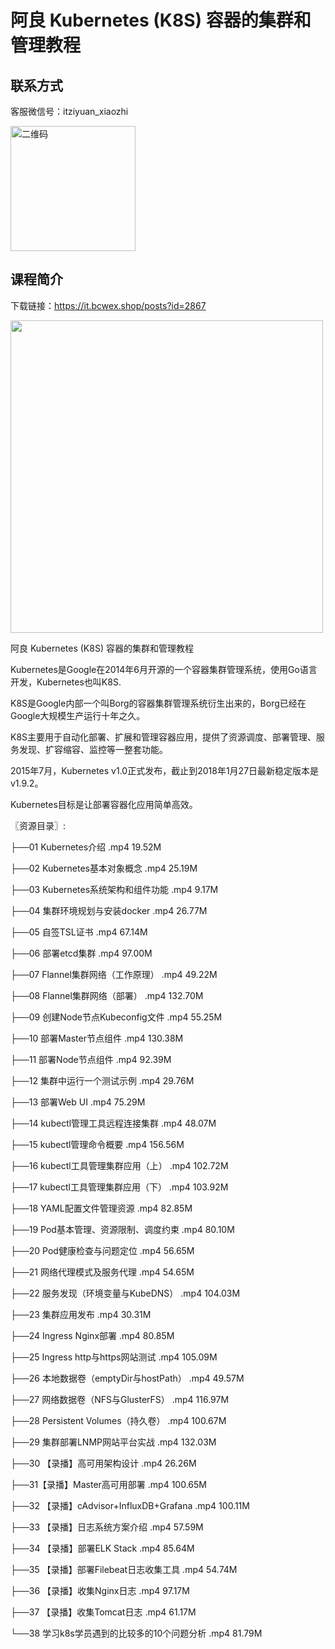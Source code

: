 # 阿良 Kubernetes (K8S) 容器的集群和管理教程

## 联系方式

客服微信号：itziyuan_xiaozhi

<img src="https://ziyuanyun.oss-cn-guangzhou.aliyuncs.com/common/20240614073449/666b82192834a.jpg" width="200" height="200" alt="二维码">

## 课程简介

下载链接：https://it.bcwex.shop/posts?id=2867

<img src="https://ziyuanyun.oss-cn-guangzhou.aliyuncs.com/yun/20240515184401/664491f1f2cf0.jpg" width="500" alt="">

  阿良 Kubernetes (K8S) 容器的集群和管理教程



 Kubernetes是Google在2014年6月开源的一个容器集群管理系统，使用Go语言开发，Kubernetes也叫K8S.

 K8S是Google内部一个叫Borg的容器集群管理系统衍生出来的，Borg已经在Google大规模生产运行十年之久。

 K8S主要用于自动化部署、扩展和管理容器应用，提供了资源调度、部署管理、服务发现、扩容缩容、监控等一整套功能。

 2015年7月，Kubernetes v1.0正式发布，截止到2018年1月27日最新稳定版本是v1.9.2。

 Kubernetes目标是让部署容器化应用简单高效。

 〖资源目录〗:

 ├──01 Kubernetes介绍 .mp4 19.52M

 ├──02 Kubernetes基本对象概念 .mp4 25.19M

 ├──03 Kubernetes系统架构和组件功能 .mp4 9.17M

 ├──04 集群环境规划与安装docker .mp4 26.77M

 ├──05 自签TSL证书 .mp4 67.14M

 ├──06 部署etcd集群 .mp4 97.00M

 ├──07 Flannel集群网络（工作原理） .mp4 49.22M

 ├──08 Flannel集群网络（部署） .mp4 132.70M

 ├──09 创建Node节点Kubeconfig文件 .mp4 55.25M

 ├──10 部署Master节点组件 .mp4 130.38M

 ├──11 部署Node节点组件 .mp4 92.39M

 ├──12 集群中运行一个测试示例 .mp4 29.76M

 ├──13 部署Web UI .mp4 75.29M

 ├──14 kubectl管理工具远程连接集群 .mp4 48.07M

 ├──15 kubectl管理命令概要 .mp4 156.56M

 ├──16 kubectl工具管理集群应用（上） .mp4 102.72M

 ├──17 kubectl工具管理集群应用（下） .mp4 103.92M

 ├──18 YAML配置文件管理资源 .mp4 82.85M

 ├──19 Pod基本管理、资源限制、调度约束 .mp4 80.10M

 ├──20 Pod健康检查与问题定位 .mp4 56.65M

 ├──21 网络代理模式及服务代理 .mp4 54.65M

 ├──22 服务发现（环境变量与KubeDNS） .mp4 104.03M

 ├──23 集群应用发布 .mp4 30.31M

 ├──24 Ingress Nginx部署 .mp4 80.85M

 ├──25 Ingress http与https网站测试 .mp4 105.09M

 ├──26 本地数据卷（emptyDir与hostPath） .mp4 49.57M

 ├──27 网络数据卷（NFS与GlusterFS） .mp4 116.97M

 ├──28 Persistent Volumes（持久卷） .mp4 100.67M

 ├──29 集群部署LNMP网站平台实战 .mp4 132.03M

 ├──30 【录播】高可用架构设计 .mp4 26.26M

 ├──31【录播】Master高可用部署 .mp4 100.65M

 ├──32 【录播】cAdvisor+InfluxDB+Grafana .mp4 100.11M

 ├──33 【录播】日志系统方案介绍 .mp4 57.59M

 ├──34 【录播】部署ELK Stack .mp4 85.64M

 ├──35 【录播】部署Filebeat日志收集工具 .mp4 54.74M

 ├──36 【录播】收集Nginx日志 .mp4 97.17M

 ├──37 【录播】收集Tomcat日志 .mp4 61.17M

 └──38 学习k8s学员遇到的比较多的10个问题分析 .mp4 81.79M

  